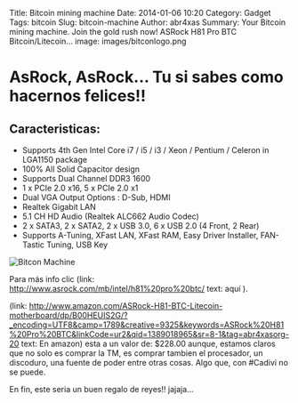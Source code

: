 Title: Bitcoin mining machine
Date: 2014-01-06 10:20
Category: Gadget
Tags: bitcoin
Slug: bitcoin-machine
Author: abr4xas
Summary: Your Bitcoin mining machine. Join the gold rush now! ASRock H81 Pro BTC Bitcoin/Litecoin...
image: images/bitconlogo.png

# AsRock, AsRock... Tu si sabes como hacernos felices!!


## Caracteristicas: 

* Supports 4th Gen Intel Core i7 / i5 / i3 / Xeon / Pentium / Celeron in LGA1150 package
* 100% All Solid Capacitor design
* Supports Dual Channel DDR3 1600
* 1 x PCIe 2.0 x16, 5 x PCIe 2.0 x1
* Dual VGA Output Options : D-Sub, HDMI
* Realtek Gigabit LAN
* 5.1 CH HD Audio (Realtek ALC662 Audio Codec)
* 2 x SATA3, 2 x SATA2, 2 x USB 3.0, 6 x USB 2.0 (4 Front, 2 Rear)
* Supports A-Tuning, XFast LAN, XFast RAM, Easy Driver Installer, FAN-Tastic Tuning, USB Key 

![Bitcon Machine](http://www.asrock.com/mb/sticker/8-Bitcoin-H81%20Pro%20BTC.jpg)

Para más info clic (link: http://www.asrock.com/mb/intel/h81%20pro%20btc/ text: aquí ).

(link: http://www.amazon.com/ASRock-H81-BTC-Litecoin-motherboard/dp/B00HEUIS2G/?_encoding=UTF8&camp=1789&creative=9325&keywords=ASRock%20H81%20Pro%20BTC&linkCode=ur2&qid=1389018965&sr=8-1&tag=abr4xasorg-20 text: En amazon) esta a un valor de: $228.00 aunque, estamos claros que no solo es comprar la TM, es comprar tambien el procesador, un discoduro, una fuente de poder entre otras cosas. Algo que, con #Cadivi no se puede.

En fin, este seria un buen regalo de reyes!! jajaja...
